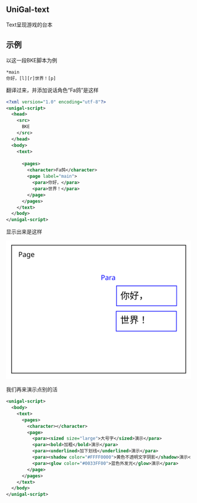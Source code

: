 ## UniGal-text
Text呈现游戏的台本
## 示例
以这一段BKE脚本为例
```bkscr
*main
你好，[l][r]世界！[p]
```

翻译过来，并添加说话角色“Fa鸽”是这样
```xml
<?xml version="1.0" encoding="utf-8"?>
<unigal-script>
  <head>
    <src>
      BKE
    </src>
  </head>
  <body>
    <text>

      <pages>
        <character>Fa鸽</character>
        <page label="main">
          <para>你好，</para>
          <para>世界！</para>
        </page>
      </pages>
    </text>
  </body>
</unigal-script>
```
显示出来是这样

![textv2-sample.svg](./text-sample.svg)  

我们再来演示点别的活
```xml
<unigal-script>
  <body>
    <text>
      <pages>
        <character></character>
        <page>
          <para><sized size="large">大号字</sized>演示</para>
          <para><bold>加粗</bold>演示</para>
          <para><underlined>加下划线</underlined>演示</para>
          <para><shadow color="#FFFF0000">黄色不透明文字阴影</shadow>演示</para>
          <para><glow color="#0033FF00">蓝色外发光</glow>演示</para>
        </page>
      </pages>
    </text>
  </body>
</unigal-script>
```
